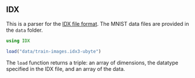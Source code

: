 ## IDX

This is a parser for the [IDX file format](http://yann.lecun.com/exdb/mnist/). The MNIST data files are provided in the ``data`` folder. 

```julia
using IDX

load("data/train-images.idx3-ubyte")
```

The ``load`` function returns a triple: an array of dimensions, the datatype specified in the IDX file, and an array of the data.